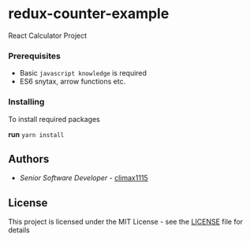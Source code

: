 # redux-counter-example

React Calculator Project

### Prerequisites

- Basic `javascript knowledge` is required
- ES6 snytax, arrow functions etc.

### Installing

To install required packages 

**run** `yarn install`

## Authors

* *Senior Software Developer* - [climax1115](https://github.com/climax1115)

## License

This project is licensed under the MIT License - see the [LICENSE](LICENSE) file for details
